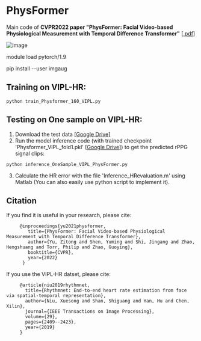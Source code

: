 # PhysFormer
Main code of **CVPR2022 paper "PhysFormer: Facial Video-based Physiological Measurement with Temporal Difference Transformer"**    [[.pdf]](https://arxiv.org/pdf/2111.12082.pdf)   

![image](https://github.com/ZitongYu/PhysFormer/blob/main/framework.png)  

module load pytorch/1.9

pip install --user imgaug

Training on VIPL-HR:
-----

```
python train_Physformer_160_VIPL.py
```

Testing on One sample on VIPL-HR:
----
1. Download the test data [[Google Drive]](https://drive.google.com/file/d/1n1TpMQfU-OkZdJglEJyFp-vGo9JXbgsT/view?usp=sharing)   
2. Run the model inference code (with trained checkpoint 'Physformer_VIPL_fold1.pkl' [[Google Drive]](https://drive.google.com/file/d/1jBSbM88fA-beaoVi8ILFyL0SvVVMA9c9/view?usp=sharing)) to get the predicted rPPG signal clips:
```
python inference_OneSample_VIPL_PhysFormer.py
```
3. Calculate the HR error with the file 'Inference_HRevaluation.m' using Matlab (You can also easily use python script to implement it). 


Citation
------- 
If you find it is useful in your research, please cite:  
         
         @inproceedings{yu2021physformer,
            title={PhysFormer: Facial Video-based Physiological Measurement with Temporal Difference Transformer},
            author={Yu, Zitong and Shen, Yuming and Shi, Jingang and Zhao, Hengshuang and Torr, Philip and Zhao, Guoying},
            booktitle={CVPR},
            year={2022}
          }

If you use the VIPL-HR datset, please cite:  
         
         @article{niu2019rhythmnet,
           title={Rhythmnet: End-to-end heart rate estimation from face via spatial-temporal representation},
           author={Niu, Xuesong and Shan, Shiguang and Han, Hu and Chen, Xilin},
           journal={IEEE Transactions on Image Processing},
           volume={29},
           pages={2409--2423},
           year={2019}
         }

